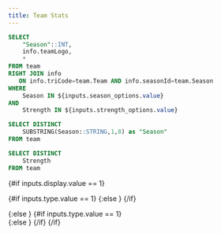 ```yaml
---
title: Team Stats
---
```


```sql team_stats
SELECT 
	"Season"::INT,
    info.teamLogo,
	*
FROM team
RIGHT JOIN info
   ON info.triCode=team.Team AND info.seasonId=team.Season
WHERE
	Season IN ${inputs.season_options.value}
AND
	Strength IN ${inputs.strength_options.value}
```

```sql seasons
SELECT DISTINCT 
	SUBSTRING(Season::STRING,1,8) as "Season"
FROM team
```

```sql strengths
SELECT DISTINCT 
	Strength
FROM team
```

<Dropdown
    data={seasons}
    name=season_options
    value=Season
	title=Season
    defaultValue="20242025"
	multiple=true
/>

<Dropdown
    data={strengths}
    name=strength_options
    value=Strength
	title=Strength
    defaultValue="5v5"
	multiple=true
/>

<Dropdown name=display title=Display defaultValue=1>
	<DropdownOption valueLabel="Total" value=1 />
	<DropdownOption valueLabel="Rates" value=2 />
</Dropdown>

<Dropdown name=type title=Type defaultValue=1>
	<DropdownOption valueLabel="On-Ice" value=1 />
	<DropdownOption valueLabel="Goal Impact" value=2 />
</Dropdown>

{#if inputs.display.value == 1}

{#if inputs.type.value == 1}
<DataTable data={team_stats} rows=50 search=true rowShading=true headerColor=#0000ff headerFontColor=white downloadable=false>
    <Column id=teamLogo align=center contentType="image" height=20px title="Logo"/>
    <Column id=Team align=center />
    <Column id=Season align=center fmt='####-####' />
	<Column id=GP align=center title="GP"/>
    <Column id=TOI align=center title="TOI" fmt='#,###.#0' />
	<Column id=GF align=center title="GF"/>
    <Column id=GA align=center title="GA"/>
	<Column id=FF align=center title="FF"/>
    <Column id=FA align=center title="FA"/>
    <Column id=xGF align=center title="FF"/>
    <Column id=xGA align=center title="xGA"/>
    <Column id=xGF/FF align=center title="xGF/FF"/>
    <Column id=xGA/FA align=center title="xGA/FA"/>
    <Column id=GF/xGF align=center title="GF/xGF"/>
    <Column id=GA/xGA align=center title="GA/xGA"/>
    <Column id=Give align=center />
    <Column id=Take align=center />	
    <Column id=GF% align=center title="GF%" fmt='##.00%' />
	<Column id=FF% align=center title="FF%" fmt='##.00%' />
    <Column id=xGF% align=center title="xGF%" fmt='##.00%' />
</DataTable>
{:else }
<DataTable data={team_stats} rows=50 search=true rowShading=true headerColor=#0000ff headerFontColor=white downloadable=false>
    <Column id=teamLogo align=center contentType="image" height=20px title="Logo"/>
    <Column id=Team align=center />
    <Column id=Season align=center fmt='####-####' />
	<Column id=GP align=center title="GP"/>
    <Column id=TOI align=center title="TOI" fmt='#,###.#0' />
    <Column id=OOFF-SRI-T align=center title="On-Ice Shot Rate Impact For" fmt='#0.####' />
    <Column id=OOFF-SQI-T align=center title="On-Ice Shot Quality Impact For" fmt='#0.####' />
	<Column id=OOFF-FNI-T align=center title="On-Ice Finishing Impact For" fmt='#0.####' />
	<Column id=ODEF-SRI-T align=center title="On-Ice Shot Rate Impact Against" fmt='#0.####' />
    <Column id=ODEF-SQI-T align=center title="On-Ice Shot Quality Impact Against" fmt='#0.####' />
	<Column id=ODEF-FNI-T align=center title="On-Ice Finishing Impact Against" fmt='#0.####' />
    <Column id=EGF-T align=center title="Extraneous GF" fmt='#0.####' />
	<Column id=EGA-T align=center title="Extraneous GA" fmt='#0.####' />
    <Column id=ExGF-T align=center title="Extraneous xGF" fmt='#0.####' />
	<Column id=ExGA-T align=center title="Extraneous xGA" fmt='#0.####' />
</DataTable>
{/if}

{:else }
{#if inputs.type.value == 1}
<DataTable data={team_stats} rows=50 search=true rowShading=true headerColor=#0000ff headerFontColor=white downloadable=false>
    <Column id=teamLogo align=center contentType="image" height=20px title="Logo"/>
    <Column id=Team align=center />
    <Column id=Season align=center fmt='####-####' />
	<Column id=GP align=center title="GP"/>
    <Column id=TOI align=center title="TOI" fmt='#,###.#0' />
	<Column id=GF/60 align=center title="GF/60"/>
    <Column id=GA/60 align=center title="GA/60"/>
	<Column id=FF/60 align=center title="FF/60"/>
    <Column id=FA/60 align=center title="FA/60"/>
    <Column id=xGF/60 align=center title="FF/60"/>
    <Column id=xGA/60 align=center title="xGA/60"/>
    <Column id=xGF/FF align=center title="xGF/FF"/>
    <Column id=xGA/FA align=center title="xGA/FA"/>
    <Column id=GF/xGF align=center title="GF/xGF"/>
    <Column id=GA/xGA align=center title="GA/xGA"/>
    <Column id=Give/60 align=center />
    <Column id=Take/60 align=center />	
    <Column id=GF% align=center title="GF%" fmt='##.00%' />
	<Column id=FF% align=center title="FF%" fmt='##.00%' />
    <Column id=xGF% align=center title="xGF%" fmt='##.00%' />
</DataTable>
{:else }
<DataTable data={team_stats} rows=50 search=true rowShading=true headerColor=#0000ff headerFontColor=white downloadable=false>
    <Column id=teamLogo align=center contentType="image" height=20px title="Logo"/>
    <Column id=Team align=center />
    <Column id=Season align=center fmt='####-####' />
	<Column id=GP align=center title="GP"/>
    <Column id=TOI align=center title="TOI" fmt='#,###.#0' />
    <Column id=OOFF-SRI align=center title="On-Ice Shot Rate Impact For" fmt='#0.####' />
    <Column id=OOFF-SQI align=center title="On-Ice Shot Quality Impact For" fmt='#0.####' />
	<Column id=OOFF-FNI align=center title="On-Ice Finishing Impact For" fmt='#0.####' />
	<Column id=ODEF-SRI align=center title="On-Ice Shot Rate Impact Against" fmt='#0.####' />
    <Column id=ODEF-SQI align=center title="On-Ice Shot Quality Impact Against" fmt='#0.####' />
	<Column id=ODEF-FNI align=center title="On-Ice Finishing Impact Against" fmt='#0.####' />
    <Column id=EGF align=center title="Extraneous GF" fmt='#0.####' />
	<Column id=EGA align=center title="Extraneous GA" fmt='#0.####' />
    <Column id=ExGF align=center title="Extraneous xGF" fmt='#0.####' />
	<Column id=ExGA align=center title="Extraneous xGA" fmt='#0.####' />
</DataTable>
{/if}
{/if}
